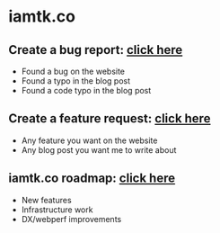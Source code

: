 # iamtk.co

## Create a bug report: [click here](https://github.com/imteekay/iamtk.co/issues/new?assignees=&labels=&template=bug_report.md&title=)

  - Found a bug on the website
  - Found a typo in the blog post
  - Found a code typo in the blog post

## Create a feature request: [click here](https://github.com/imteekay/iamtk.co/issues/new?assignees=&labels=&template=feature_request.md&title=)

  - Any feature you want on the website
  - Any blog post you want me to write about

## iamtk.co roadmap: [click here](https://github.com/users/imteekay/projects/2)

  - New features
  - Infrastructure work
  - DX/webperf improvements
